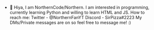 - 👋 Hiya, I am NorthernCode/Northern.
I am interested in programming, currently learning
Python and willing to learn HTML and JS.
How to reach me:
Twitter - @NorthernFanYT
Discord - SirPizza#2223
My DMs/Private messages are on so feel free to message me! :)
